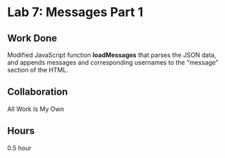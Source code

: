 # Lab 7: Messages Part 1

## Work Done
Modified JavaScript function **loadMessages** that parses the JSON data, and appends messages and corresponding usernames to the "message" section of the HTML.

## Collaboration
All Work Is My Own

## Hours
0.5 hour